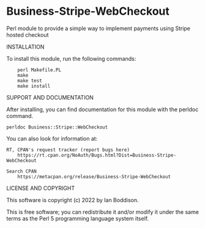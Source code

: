 # Business-Stripe-WebCheckout
Perl module to provide a simple way to implement payments using Stripe hosted checkout

 
INSTALLATION
 
To install this module, run the following commands:
 
        perl Makefile.PL
        make
        make test
        make install
 
SUPPORT AND DOCUMENTATION
 
After installing, you can find documentation for this module with the
perldoc command.
 
    perldoc Business::Stripe::WebCheckout
 
You can also look for information at:
 
    RT, CPAN's request tracker (report bugs here)
        https://rt.cpan.org/NoAuth/Bugs.html?Dist=Business-Stripe-WebCheckout
 
    Search CPAN
        https://metacpan.org/release/Business-Stripe-WebCheckout
 
 
LICENSE AND COPYRIGHT
 
This software is copyright (c) 2022 by Ian Boddison.
 
This is free software; you can redistribute it and/or modify it under
the same terms as the Perl 5 programming language system itself.
